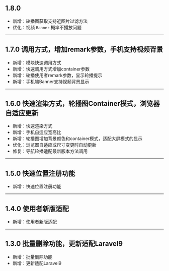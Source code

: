 ## 1.8.0

- 新增：轮播图获取支持近图片过滤方法
- 优化：视频 `Banner` 概率不播放问题

---

## 1.7.0  调用方式，增加remark参数，手机支持视频背景

- 新增：模块快速调用方式
- 新增：快速调用方式增加container参数
- 新增：轮播使用者remark参数，显示轮播提示
- 新增：手机端Banner支持视频背景显示

---

## 1.6.0 快速渲染方式，轮播图Container模式，浏览器自适应更新

- 新增：快速渲染方式
- 新增：手机自适应宽高比
- 新增：轮播图增加背景颜色和container模式，适配大屏模式的显示
- 优化：浏览器自适应或尺寸变更时自动更新
- 修复：导航轮播适配最新版本方法调用

---

## 1.5.0 快速位置注册功能

- 新增：快速位置注册功能

---

## 1.4.0 使用者新版适配

- 新增：使用者新版适配

---

## 1.3.0 批量删除功能，更新适配Laravel9

- 新增：批量删除功能
- 新增：更新适配Laravel9
